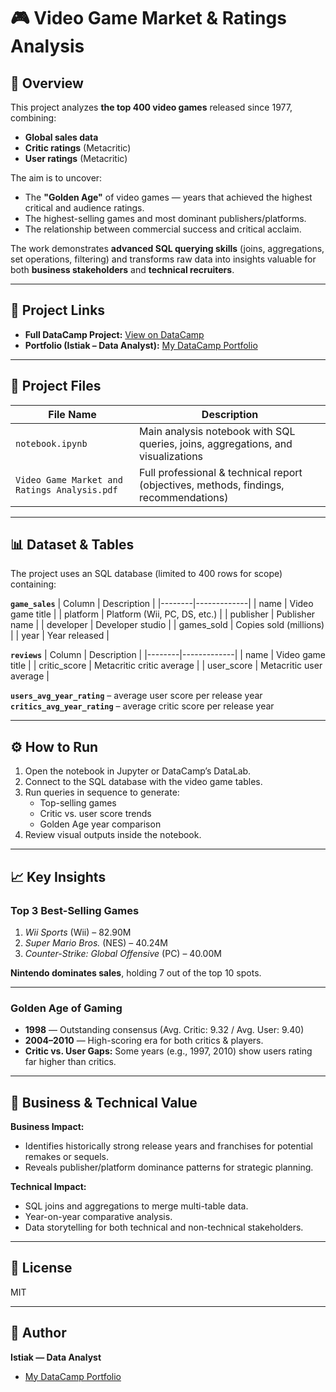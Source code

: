 # 🎮 Video Game Market & Ratings Analysis

## 📌 Overview
This project analyzes **the top 400 video games** released since 1977, combining:
- **Global sales data**
- **Critic ratings** (Metacritic)
- **User ratings** (Metacritic)

The aim is to uncover:
- The **"Golden Age"** of video games — years that achieved the highest critical and audience ratings.
- The highest-selling games and most dominant publishers/platforms.
- The relationship between commercial success and critical acclaim.

The work demonstrates **advanced SQL querying skills** (joins, aggregations, set operations, filtering) and transforms raw data into insights valuable for both **business stakeholders** and **technical recruiters**.

---

## 🔗 Project Links
- **Full DataCamp Project:** [View on DataCamp](https://www.datacamp.com/datalab/w/012111ff-9d0a-4318-854d-7c375191c10c/edit)
- **Portfolio (Istiak – Data Analyst):** [My DataCamp Portfolio](https://www.datacamp.com/portfolio/istiak-data-analyst)

---

## 📂 Project Files
| File Name | Description |
|-----------|-------------|
| `notebook.ipynb` | Main analysis notebook with SQL queries, joins, aggregations, and visualizations |
| `Video Game Market and Ratings Analysis.pdf` | Full professional & technical report (objectives, methods, findings, recommendations) |

---

## 📊 Dataset & Tables
The project uses an SQL database (limited to 400 rows for scope) containing:

**`game_sales`**
| Column | Description |
|--------|-------------|
| name | Video game title |
| platform | Platform (Wii, PC, DS, etc.) |
| publisher | Publisher name |
| developer | Developer studio |
| games_sold | Copies sold (millions) |
| year | Year released |

**`reviews`**
| Column | Description |
|--------|-------------|
| name | Video game title |
| critic_score | Metacritic critic average |
| user_score | Metacritic user average |

**`users_avg_year_rating`** – average user score per release year  
**`critics_avg_year_rating`** – average critic score per release year

---

## ⚙️ How to Run
1. Open the notebook in Jupyter or DataCamp’s DataLab.
2. Connect to the SQL database with the video game tables.
3. Run queries in sequence to generate:
   - Top-selling games
   - Critic vs. user score trends
   - Golden Age year comparison
4. Review visual outputs inside the notebook.

---

## 📈 Key Insights

### **Top 3 Best-Selling Games**
1. *Wii Sports* (Wii) – 82.90M  
2. *Super Mario Bros.* (NES) – 40.24M  
3. *Counter-Strike: Global Offensive* (PC) – 40.00M  

**Nintendo dominates sales**, holding 7 out of the top 10 spots.

---

### **Golden Age of Gaming**
- **1998** — Outstanding consensus (Avg. Critic: 9.32 / Avg. User: 9.40)  
- **2004–2010** — High-scoring era for both critics & players.  
- **Critic vs. User Gaps:** Some years (e.g., 1997, 2010) show users rating far higher than critics.

---

## 💼 Business & Technical Value

**Business Impact:**
- Identifies historically strong release years and franchises for potential remakes or sequels.
- Reveals publisher/platform dominance patterns for strategic planning.

**Technical Impact:**
- SQL joins and aggregations to merge multi-table data.
- Year-on-year comparative analysis.
- Data storytelling for both technical and non-technical stakeholders.

---

## 📜 License
MIT

---

## 👤 Author
**Istiak — Data Analyst**  
- [My DataCamp Portfolio](https://www.datacamp.com/portfolio/istiak-data-analyst)